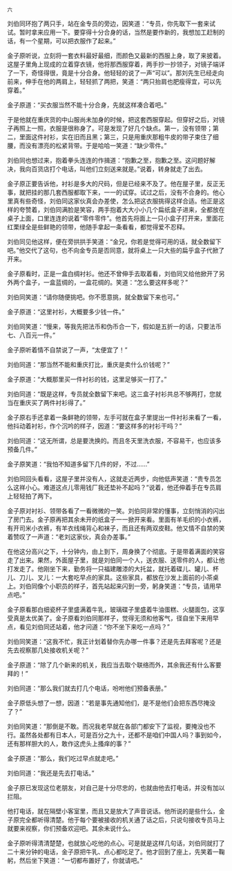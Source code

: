     六 

   刘伯同环抱了两只手，站在金专员的旁边，因笑道：“专员，你先取下一套来试试。暂时拿来应用一下。要穿得十分合身的话，当然是要作新的，我想加工赶制的话，有一个星期，可以把衣服作了起来。”

   金子原听说，立刻将一套衣料最好最细，而颜色又最新的西服上身，取了来披着。这屋子里角上现成的立着穿衣镜，他将那西服穿着，两手抄一抄领子，对镜子端详了一下，奇怪得很，竟是十分合身。他轻轻的说了一声“可以”。那刘先生已经走向前来，伸手在他的两肩上，轻轻抓了两把，笑道：“两只抬肩也肥瘦得宜，可以先穿着。”

   金子原道：“买衣服当然不能十分合身，先就这样凑合着吧。”

   于是他就在重庆货的中山服尚未加身的时候，把这套西服穿起。但穿好之后，对镜子再照上一照，衣服是很称身了。可是发现了好几个缺点。第一，没有领带；第二，里面这件衬衫，实在旧而且黑；第三，只是用重庆那粗牛皮的带子束住了细腰，而没有漂亮的松紧背带。于是哈哈一笑道：“缺少零件。”

   刘伯同也想过来，抱着拳头连连的作揖道：“抱歉之至，抱歉之至。这问题好解决，我向百货店打个电话，叫他们立刻送来就是。”说着，转身就走了出去。

   金子原正要告诉他，衬衫是多大的尺码，但是已经来不及了。他在屋子里，反正无事，就把挂的那几套西服都取下来，一一的试穿。试过之后，没有不合身的。他心里真有些奇怪，刘伯同这家伙真会办差使，怎么把这衣服挑得这样合适。他正是这样的夸赞着，刘伯同满脸是笑容，两手抱着大大小小几个扁纸盒子进来，全都放在桌子上面，口里连连的说着“零件零件”。他首先将面上一只小盒子打开来，里面花红栗绿全是些鲜艳的领带，他随手拿起一条看看，都觉得爱不忍释。

   刘伯同见他这样，便在旁拱拱手笑道：“金兄，你若是觉得可用的话，就全数留下吧。”他交代了这句，也不向金专员是否同意，就将桌上一只大些的扁乎盒子代掀了开来。

   金子原看时，正是一盒白绸衬衫。他还不曾伸手去取着看，刘伯同又给他掀开了另外两个盒子，一盒蓝绸的，一盒花绸的。笑道：“怎么要这样多呢？”

   刘伯同笑道：“请你随便挑吧。你不愿意挑，就全数留下来也可。”

   金子原道：“这里衬衫，大概要多少钱一件。”

   刘伯同笑道：“慢来，等我先把法币和伪币合一下，假如是五折一的话，只要法币七、八百元一件。”

   金子原听着情不自禁说了一声，“太便宜了！”

   刘伯同道：“那当然不能和重庆打比，重庆是卖什么价钱呢？”

   金子原道：“大概那里买一件衬衫的钱，这里足够买一打了。”

   刘伯同道：“既是这样，专员就全数留下来吧。这三盒子衬衫共总不够两打，您就当在重庆买了两件衬衫得了。”

   金子原右手还拿着一条鲜艳的领带，左手可就在盒子里提出一件衬衫来看了一看，他抖动着衬衫，作个沉吟的样子，因道：“要这样多的衬衫干吗？”

   刘伯同道：“这无所谓，总是要洗换的。而且冬天里洗衣服，不容易干，也应该多预备几件。”

   金子原笑道：“我怕不知道多留下几件的好，不过……”

   刘伯同回头看看，这屋子里并没有人，这就走近两步，向他低声笑道：“贵专员怎么这祥小心。难道这点儿零用钱厂我还垫补不起吗？”说着，他还伸着手在专员肩上轻轻拍了两下。

   金子原对衬衫、领带各看了一看微微的一笑。刘伯同非常的懂事，立刻悄消的闪出了房门去。金子原再把其余未开的纸盒子一一掀开来看。里面有羊毛织的小衣裤，有开司米小衣裤，有羊衣线绳背心和袜子，而且还有两双皮鞋。他又情不自禁的笑着赞叹了一声道：“老刘这家伙，真会办差事。”

   在他这分高兴之下，十分钟内，由上到下，周身换了个彻底。于是带着满面的笑容走了出来。果然，外面屋子里，就是刘伯同一个人，送衣服、送零件的人，都让他打发走了。他刚坐下来，勤务将一只福建雕漆的大托盆，就托着碟儿、罐儿、杯儿、刀儿、叉儿：一大套吃早点的家具。这些家具，都放在沙发上面前的小茶桌上。刘伯同像个小职员的样子，首先站起来闪到一旁，躬身笑道：“专员，请用早点吧。”

   金子原看那白细瓷杯子里盛满着牛乳，玻璃碟子里盛着牛油蛋糕、火腿面包，这享受真是太优美了。金子原看刘伯同那样子，觉得无须和他客气，径自坐下来用早点，看见刘伯同还站着，他才问道：“你不坐下来吃一点吗？”

   刘伯同笑道：“这我不忙，我正计划着替你先办哪一件事？还是先去拜客呢？还是先去视察那几处接收机关呢？”

   金子原道：“除了几个新来的机关，我应当去取个联络而外，其余我还有什么客要拜的！”

   刘伯同道：“那么我们就去打几个电话，吩咐他们预备表册。”

   金子原低头想了一想，因道：“若是事先通知他们，是不是他们会把东西尽掩没了？”

   刘伯同笑道：“那倒是不敢。而况我老早就在各部门都安下了监视，要掩没也不行。虽然各处都有日本人，可是百分之九十，还都不是咱们中国人吗？事到如今，还有那样胆大的人，敢作这虎头上搔痒的事？”

   金子原道：“那么，我们吃过早点就走吧。”

   刘伯同道：“我还是先去打电话。”

   金子原已发现这位老朋友，对自己是十分尽忠的，也就由他去打电话，并没有加以拦阻。

   他打电话，就在隔壁小客室里，而且又是放大了声音说话。他所说的是些什么，金子原完全都听得清楚。他于每个要被接收的机关通了话之后，只说句接收专员马上就要来视察，你们预备欢迎吧。其余未说什么。

   金子原听得清清楚楚，也就放心吃他的点心。可是就是这样几句话，刘伯同就打了二十来分钟的电话，金子原把牛乳、点心都吃足了。他才回到了座上，先笑着一鞠躬，然后坐下笑道：“一切都布置好了，你就请吧。”

